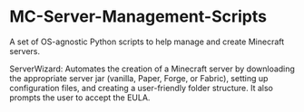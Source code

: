 # MC-Server-Management-Scripts

A set of OS-agnostic Python scripts to help manage and create Minecraft servers.

ServerWizard:
Automates the creation of a Minecraft server by downloading the appropriate server jar (vanilla, Paper, Forge, or Fabric), setting up configuration files, and creating a user-friendly folder structure. It also prompts the user to accept the EULA.
